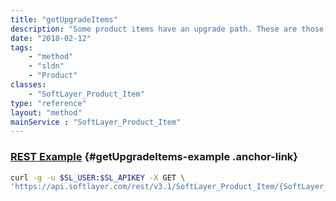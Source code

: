 ```yaml
---
title: "getUpgradeItems"
description: "Some product items have an upgrade path. These are those upgrade product items."
date: "2018-02-12"
tags:
    - "method"
    - "sldn"
    - "Product"
classes:
    - "SoftLayer_Product_Item"
type: "reference"
layout: "method"
mainService : "SoftLayer_Product_Item"
---
```


### [REST Example](#getUpgradeItems-example) <a href="/article/rest/"><i class="fas fa-question"></i></a> {#getUpgradeItems-example .anchor-link} 
```bash
curl -g -u $SL_USER:$SL_APIKEY -X GET \
'https://api.softlayer.com/rest/v3.1/SoftLayer_Product_Item/{SoftLayer_Product_ItemID}/getUpgradeItems'
```
